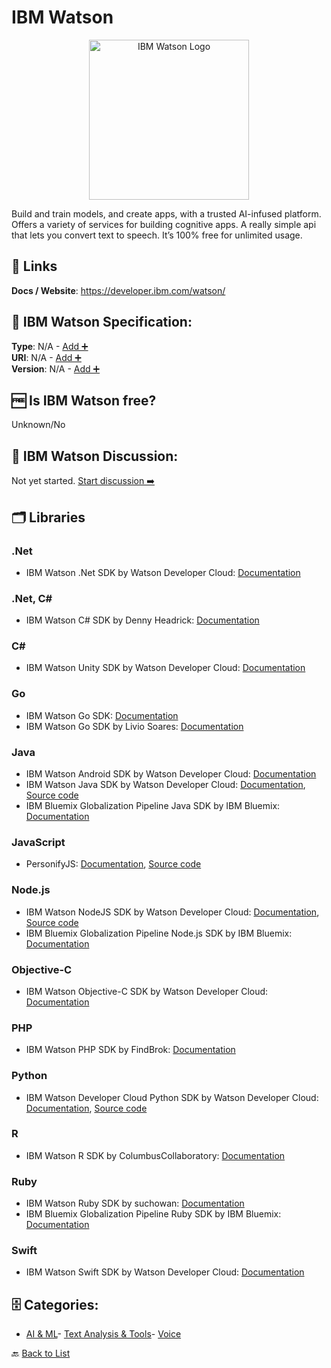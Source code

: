 # IBM Watson
<p align="center">
    <img width="256" src="https://raw.githubusercontent.com/apis-list/apis-list/main/apis/ibm-watson/logo_256x256.png" alt="IBM Watson Logo"/>
</p>
Build and train models, and create apps, with a trusted AI-infused platform. Offers a variety of services for building cognitive apps.
A really simple api that lets you convert text to speech. It’s 100% free for unlimited usage.

##  🔗 Links
**Docs / Website**: https://developer.ibm.com/watson/

## 🧬 IBM Watson Specification:
**Type**: N/A - [Add ➕](https://github.com/apis-list/apis-list/edit/main/apis/ibm-watson/ibm-watson.yaml)  
**URI**: N/A - [Add ➕](https://github.com/apis-list/apis-list/edit/main/apis/ibm-watson/ibm-watson.yaml)  
**Version**: N/A - [Add ➕](https://github.com/apis-list/apis-list/edit/main/apis/ibm-watson/ibm-watson.yaml)

## 🆓 Is IBM Watson free?
 Unknown/No 

## 💬 IBM Watson Discussion:
Not yet started. [Start discussion ➡️](https://github.com/apis-list/apis-list/discussions/new)

## 🗂️ Libraries
### .Net
- IBM Watson .Net SDK by Watson Developer Cloud: [Documentation](https://github.com/watson-developer-cloud/dotnet-standard-sdk)
### .Net, C#
- IBM Watson C# SDK by Denny Headrick: [Documentation](https://github.com/dennyboy/WatsonCSharp)
### C#
- IBM Watson Unity SDK by Watson Developer Cloud: [Documentation](https://github.com/watson-developer-cloud/unity-sdk)
### Go
- IBM Watson Go SDK: [Documentation](https://github.com/watson-developer-cloud/go-sdk)
- IBM Watson Go SDK by Livio Soares: [Documentation](https://github.com/liviosoares/go-watson-sdk)
### Java
- IBM Watson Android SDK by Watson Developer Cloud: [Documentation](https://github.com/watson-developer-cloud/android-sdk)
- IBM Watson Java SDK by Watson Developer Cloud: [Documentation](http://mvnrepository.com/artifact/com.ibm.watson.developer_cloud/java-sdk), [Source code](https://github.com/watson-developer-cloud/java-sdk)
-  IBM Bluemix Globalization Pipeline Java SDK by IBM Bluemix: [Documentation](https://developer.ibm.com/open/ibm-bluemix-globalization-pipeline-service/java-sdk/)
### JavaScript
- PersonifyJS: [Documentation](http://personifyjs.github.io/), [Source code](https://github.com/PersonifyJS/personify.js)
### Node.js
- IBM Watson NodeJS SDK by Watson Developer Cloud: [Documentation](https://www.npmjs.com/package/watson-developer-cloud), [Source code](https://github.com/watson-developer-cloud/node-sdk)
- IBM Bluemix Globalization Pipeline Node.js SDK by IBM Bluemix: [Documentation](https://developer.ibm.com/open/ibm-bluemix-globalization-pipeline-service/node-js-sdk/)
### Objective-C
- IBM Watson Objective-C SDK by Watson Developer Cloud: [Documentation](https://github.com/watson-developer-cloud/ios-sdk)
### PHP
- IBM Watson PHP SDK by FindBrok: [Documentation](https://github.com/findbrok/php-watson-api-bridge)
### Python
- IBM Watson Developer Cloud Python SDK by Watson Developer Cloud: [Documentation](https://pypi.python.org/pypi/watson-developer-cloud), [Source code](https://github.com/watson-developer-cloud/python-sdk)
### R
- IBM Watson R SDK by ColumbusCollaboratory: [Documentation](https://github.com/ColumbusCollaboratory/cognizer)
### Ruby
- IBM Watson Ruby SDK by suchowan: [Documentation](https://github.com/suchowan/watson-api-client)
- IBM Bluemix Globalization Pipeline Ruby SDK by IBM Bluemix: [Documentation](https://developer.ibm.com/open/ibm-bluemix-globalization-pipeline-service/ruby-sdk/)
### Swift
- IBM Watson Swift SDK by Watson Developer Cloud: [Documentation](https://github.com/watson-developer-cloud/swift-sdk)


## 🗄️ Categories:
- [AI & ML](https://github.com/apis-list/apis-list#ai--ml-)- [Text Analysis & Tools](https://github.com/apis-list/apis-list#text-analysis--tools-)- [Voice](https://github.com/apis-list/apis-list#voice-)

🔙  [Back to List](https://github.com/apis-list/apis-list)
